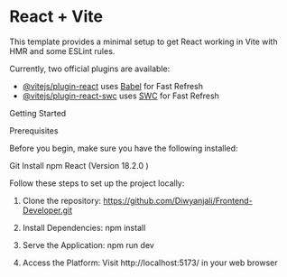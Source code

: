 # React + Vite

This template provides a minimal setup to get React working in Vite with HMR and some ESLint rules.

Currently, two official plugins are available:

- [@vitejs/plugin-react](https://github.com/vitejs/vite-plugin-react/blob/main/packages/plugin-react/README.md) uses [Babel](https://babeljs.io/) for Fast Refresh
- [@vitejs/plugin-react-swc](https://github.com/vitejs/vite-plugin-react-swc) uses [SWC](https://swc.rs/) for Fast Refresh

Getting Started

Prerequisites

Before you begin, make sure you have the following installed:

Git
Install npm
React (Version 18.2.0 )

Follow these steps to set up the project locally:
 1. Clone the repository: https://github.com/Diwyanjali/Frontend-Developer.git

 2. Install Dependencies: npm install

 3. Serve the Application: npm run dev

 4. Access the Platform: Visit  http://localhost:5173/ in your web browser
